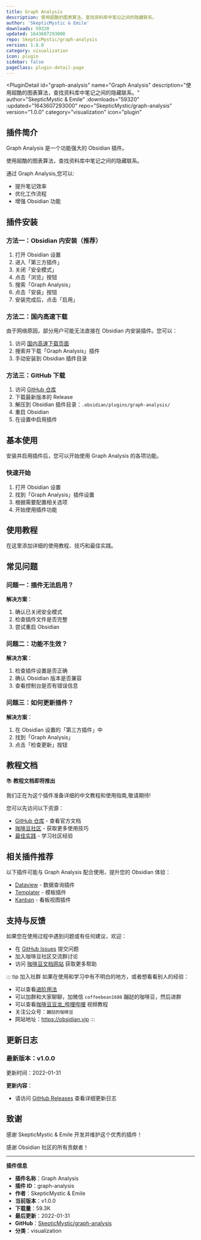 ```yaml
---
title: Graph Analysis
description: 使用超酷的图表算法，查找资料库中笔记之间的隐藏联系。
author: 'SkepticMystic & Emile'
downloads: 59320
updated: 1643607293000
repo: SkepticMystic/graph-analysis
version: 1.0.0
category: visualization
icon: plugin
sidebar: false
pageClass: plugin-detail-page
---
```


<PluginDetail
  id="graph-analysis"
  name="Graph Analysis"
  description="使用超酷的图表算法，查找资料库中笔记之间的隐藏联系。"
  author="SkepticMystic &amp; Emile"
  :downloads="59320"
  :updated="1643607293000"
  repo="SkepticMystic/graph-analysis"
  version="1.0.0"
  category="visualization"
  icon="plugin"
>

<!-- AUTO_GENERATED_START -->
## 插件简介

Graph Analysis 是一个功能强大的 Obsidian 插件。

使用超酷的图表算法，查找资料库中笔记之间的隐藏联系。

通过 Graph Analysis,您可以:

- 提升笔记效率
- 优化工作流程
- 增强 Obsidian 功能

<!-- AUTO_GENERATED_END -->

<!-- AUTO_GENERATED_START -->
## 插件安装

### 方法一：Obsidian 内安装（推荐）

1. 打开 Obsidian 设置
2. 进入「第三方插件」
3. 关闭「安全模式」
4. 点击「浏览」按钮
5. 搜索「Graph Analysis」
6. 点击「安装」按钮
7. 安装完成后，点击「启用」

### 方法二：国内高速下载

由于网络原因，部分用户可能无法直接在 Obsidian 内安装插件。您可以：

1. 访问 [国内高速下载页面](/zh/documentation/obsidian-plugins-download.html)
2. 搜索并下载「Graph Analysis」插件
3. 手动安装到 Obsidian 插件目录

### 方法三：GitHub 下载

1. 访问 [GitHub 仓库](https://github.com/SkepticMystic/graph-analysis)
2. 下载最新版本的 Release
3. 解压到 Obsidian 插件目录：`.obsidian/plugins/graph-analysis/`
4. 重启 Obsidian
5. 在设置中启用插件

## 基本使用

安装并启用插件后，您可以开始使用 Graph Analysis 的各项功能。

### 快速开始

1. 打开 Obsidian 设置
2. 找到「Graph Analysis」插件设置
3. 根据需要配置相关选项
4. 开始使用插件功能

<!-- AUTO_GENERATED_END -->

<!-- CUSTOM_CONTENT_START:tutorial -->
## 使用教程

在这里添加详细的使用教程、技巧和最佳实践。

<!-- CUSTOM_CONTENT_END:tutorial -->

<!-- SHARED_CONTENT_START -->
## 常见问题

### 问题一：插件无法启用？

**解决方案**：
1. 确认已关闭安全模式
2. 检查插件文件是否完整
3. 尝试重启 Obsidian

### 问题二：功能不生效？

**解决方案**：
1. 检查插件设置是否正确
2. 确认 Obsidian 版本是否兼容
3. 查看控制台是否有错误信息

### 问题三：如何更新插件？

**解决方案**：
1. 在 Obsidian 设置的「第三方插件」中
2. 找到「Graph Analysis」
3. 点击「检查更新」按钮

## 教程文档

📚 **教程文档即将推出**

我们正在为这个插件准备详细的中文教程和使用指南,敬请期待!

您可以先访问以下资源：
- [GitHub 仓库](https://github.com/SkepticMystic/graph-analysis) - 查看官方文档
- [咖啡豆社区](/zh/bases/) - 获取更多使用技巧
- [最佳实践](/zh/best-practices/) - 学习社区经验

## 相关插件推荐

以下插件可能与 Graph Analysis 配合使用，提升您的 Obsidian 体验：

- [Dataview](/zh/plugins/dataview.html) - 数据查询插件
- [Templater](/zh/plugins/templater-obsidian.html) - 模板插件
- [Kanban](/zh/plugins/obsidian-kanban.html) - 看板视图插件

## 支持与反馈

如果您在使用过程中遇到问题或有任何建议，欢迎：

- 在 [GitHub Issues](https://github.com/SkepticMystic/graph-analysis/issues) 提交问题
- 加入咖啡豆社区交流群讨论
- 访问 [咖啡豆文档网站](https://obsidian.vip) 获取更多帮助

::: tip 加入社群
如果在使用和学习中有不明白的地方，或者想看看别人的经验：
- 可以查看[进阶用法](/zh/advanced)
- 可以加群和大家聊聊，加微信 `coffeebean1688` 蹦跶的咖啡豆，然后进群
- 可以查看[咖啡豆豆龙_哔哩哔哩](https://space.bilibili.com/618777356) 视频教程
- 关注公众号：`蹦跶的咖啡豆`
- 网站地址：https://obsidian.vip
:::
<!-- SHARED_CONTENT_END -->

<!-- AUTO_GENERATED_START -->
## 更新日志

### 最新版本：v1.0.0

更新时间：2022-01-31

**更新内容**：
- 请访问 [GitHub Releases](https://github.com/SkepticMystic/graph-analysis/releases) 查看详细更新日志

## 致谢

感谢 SkepticMystic &amp; Emile 开发并维护这个优秀的插件！

感谢 Obsidian 社区的所有贡献者！

---

**插件信息**
- **插件名称**：Graph Analysis
- **插件 ID**：graph-analysis
- **作者**：SkepticMystic &amp; Emile
- **当前版本**：v1.0.0
- **下载量**：59.3K
- **最后更新**：2022-01-31
- **GitHub**：[SkepticMystic/graph-analysis](https://github.com/SkepticMystic/graph-analysis)
- **分类**：visualization
<!-- AUTO_GENERATED_END -->

</PluginDetail>

